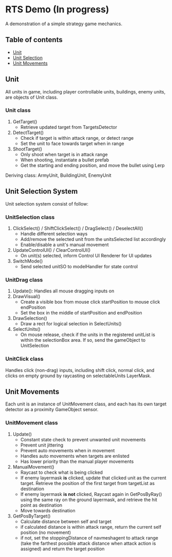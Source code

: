 # RTS Demo (In progress)

A demonstration of a simple strategy game mechanics.

## Table of contents

- [Unit](#unit)
- [Unit Selection](#unit-selection-system)
- [Unit Movements](#unit-movements)

## Unit

All units in game, including player controllable units, buildings, enemy units, are objects of Unit class.

### Unit class

1. GetTarget()
	- Retrieve updated target from TargetsDetector
2. DetectTarget()
	- Check if target is within attack range, or detect range
	- Set the unit to face towards target when in range
3. ShootTarget()
	- Only shoot when target is in attack range
	- When shooting, instantiate a bullet prefab
	- Get the starting and ending position, and move the bullet using Lerp

Deriving class: ArmyUnit, BuildingUnit, EnemyUnit

## Unit Selection System

Unit selection system consist of follow:

### UnitSelection class

1. ClickSelect() / ShiftClickSelect() / DragSelect() / DeselectAll()
	- Handle different selection ways
	- Add/remove the selected unit from the unitsSelected list accordingly
	- Enable/disable a unit's manual movement
2. UpdateControlUI() / ClearControlUI()
	- On unit(s) selected, inform Control UI Renderer for UI updates
3. SwitchMode()
	- Send selected unitSO to modelHandler for state control

### UnitDrag class 

1. Update(): Handles all mouse dragging inputs on 
2. DrawVisual()
	- Create a visible box from mouse click startPosition  to mouse click endPosition
	- Set the box in the middle of startPosition and endPosition
3. DrawSelection()
	- Draw a rect for logical selection in SelectUnits()
4. SelectUnits()
	- On mouse release, check if the units in the registered unitList is within the selectionBox area. If so, send the gameObject to UnitSelection

### UnitClick class

Handles click (non-drag) inputs, including shift click, normal click, and clicks on empty ground by raycasting on selectableUnits LayerMask.

## Unit Movements

Each unit is an instance of UnitMovement class, and each has its own target detector as a proximity GameObject sensor.

### UnitMovement class

1. Update()
	- Constant state check to prevent unwanted unit movements
	- Prevent unit jittering
	- Prevent auto movements when in movement
	- Handles auto movements when targets are enlisted
	- Has lower priority than the manual player movements
2. ManualMovement()
	- Raycast to check what is being clicked
	- If enemy layermask __is__ clicked, update that clicked unit as the current target. Retrieve the position of the first target from targetList as destination
	- If enemy layermask __is not__ clicked, Raycast again in GetPosByRay() using the same ray on the ground layermask, and retrieve the hit point as destination
	- Move towards destination
3. GetPosByTarget()
	- Calculate distance between self and target
	- if calculated distance is within attack range, return the current self position (no movement)
	- if not, set the stoppingDistance of navmeshagent to attack range (take the farthest possible attack distance when attack action is assigned) and return the target position